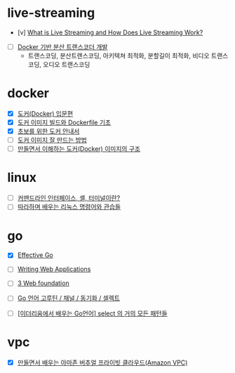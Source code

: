 # live-streaming

- [v] [What is Live Streaming and How Does Live Streaming Work?](https://ottverse.com/what-is-live-streaming-how-does-livestreaming-work/)
- [ ] [Docker 기반 분산 트랜스코더 개발](https://d2.naver.com/helloworld/3661677)
  - 트랜스코딩, 분산트랜스코딩, 아키텍쳐 최적화, 분할길이 최적화, 비디오 트랜스코딩, 오디오 트랜스코딩

# docker

- [x] [도커(Docker) 입문편](https://www.44bits.io/ko/post/easy-deploy-with-docker)
- [x] [도커 이미지 빌드와 Dockerfile 기초](https://www.44bits.io/ko/post/building-docker-image-basic-commit-diff-and-dockerfile)
- [x] [초보를 위한 도커 안내서](https://subicura.com/2017/01/19/docker-guide-for-beginners-1.html)
- [ ] [도커 이미지 잘 만드는 방법](https://jonnung.dev/docker/2020/04/08/optimizing-docker-images/)
- [ ] [만들면서 이해하는 도커(Docker) 이미지의 구조](https://www.44bits.io/ko/post/how-docker-image-work)

# linux

- [ ] [커맨드라인 인터페이스, 셸, 터미널이란?](https://www.44bits.io/ko/keyword/command-line-interface-cli-shell-and-terminal)
- [ ] [따라하며 배우는 리눅스 명령어와 관습들](https://www.44bits.io/ko/post/linux-and-mac-command-line-survival-guide-for-beginner)

# go

- [x] [Effective Go](https://golang.org/doc/effective_go#web_server)
- [ ] [Writing Web Applications](https://golang.org/doc/articles/wiki/#tmp_1/)
- [ ] [3 Web foundation](https://astaxie.gitbooks.io/build-web-application-with-golang/content/en/03.0.html)

- [ ] [Go 언어 고루틴 / 채널 / 동기화 / 셀렉트](https://judo0179.tistory.com/88)
- [ ] [[이더리움에서 배우는 Go언어] select 의 거의 모든 패턴들](https://hamait.tistory.com/1017)

# vpc

- [x] [만들면서 배우는 아마존 버추얼 프라이빗 클라우드(Amazon VPC)](https://www.44bits.io/ko/post/understanding_aws_vpc#%EB%93%A4%EC%96%B4%EA%B0%80%EB%A9%B0-%EC%95%84%EB%A7%88%EC%A1%B4-vpc%EB%A5%BC-%EA%BC%AD-%EC%9D%B4%ED%95%B4%ED%95%B4%EC%95%BC%ED%95%98%EB%82%98%EC%9A%94)

